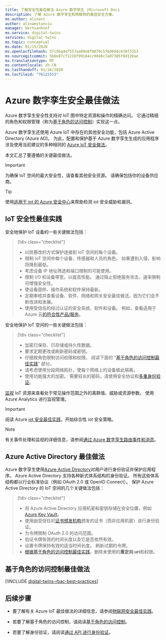 ```yaml
---
title: 了解安全性最佳做法-Azure 数字孪生 |Microsoft Docs
description: 了解 Azure 数字孪生和物联网的最佳安全方案。
ms.author: alinast
author: alinamstanciu
manager: bertvanhoof
ms.service: digital-twins
services: digital-twins
ms.topic: conceptual
ms.date: 01/15/2020
ms.openlocfilehash: 5fc5ba447557aa89e8f0870c576d6d4c439f3353
ms.sourcegitcommit: 5bbe87cf121bf99184cc9840c7a07385f0d128ae
ms.translationtype: MT
ms.contentlocale: zh-CN
ms.lasthandoff: 01/16/2020
ms.locfileid: "76122553"
---
```

# <a name="azure-digital-twins-security-best-practices"></a>Azure 数字孪生安全最佳做法

Azure 数字孪生安全性支持对 IoT 图中特定资源和操作的精确访问。 它通过精细的角色和权限管理（称为[基于角色的访问控制](./security-role-based-access-control.md)）实现这一点。

Azure 数字孪生还使用 Azure IoT 中存在的其他安全功能，包括 Azure Active Directory (Azure AD)。 为此，配置和保护基于 Azure 数字孪生生成的应用程序涉及使用当前建议的多种相同的 [Azure IoT 安全做法](../iot-fundamentals/iot-security-best-practices.md)。

本文汇总了要遵循的关键最佳做法。

> [!IMPORTANT]
> 为确保 IoT 空间的最大安全性，请查看其他安全资源。 请确保包括你的设备供应商。

> [!TIP]
> 使用[适用于 iot 的 Azure 安全中心](https://docs.microsoft.com/azure/asc-for-iot/)来帮助检测 iot 安全威胁和漏洞。

## <a name="iot-security-best-practices"></a>IoT 安全性最佳实践

安全地保护 IoT 设备的一些关键做法包括：

> [!div class="checklist"]
> * 以防篡改的方式保护连接到 IoT 空间的每个设备。
> * 限制 IoT 空间中每个设备、传感器和人员的角色。 如果遭到入侵，影响将降到最低。
> * 考虑设备 IP 地址筛选和端口限制的可能使用。
> * 限制 I/O 和设备带宽，以提高性能。 通过阻止拒绝服务攻击，速率限制可增强安全性。
> * 使设备固件、操作系统和软件保持最新。
> * 定期审核并查看设备、软件、网络和网关安全最佳做法，因为它们会不断改进和发展。
> * 使用受信任的经过认证的安全系统、软件和设备。 例如，查看适用于 Azure 云[的符合性产品/服务](https://azure.microsoft.com/overview/trusted-cloud/compliance/)。

安全地保护 IoT 空间的一些关键做法包括：

> [!div class="checklist"]
> * 加密已保存、已存储或持久性数据。
> * 要求定期更改或刷新密码或密钥。
> * 仔细按角色限制访问权限和权限。 阅读下面的 "[基于角色的访问控制最佳实践](#role-based-access-control-best-practices)" 部分。
> * 请考虑使用分段网络拓扑，使每个网络上的设备彼此隔离。
> * 使用功能强大的加密。 需要较长的密码，请使用安全协议和[多重身份验证](https://docs.microsoft.com/azure/active-directory/authentication/concept-mfa-howitworks)。

[监视](./how-to-configure-monitoring.md) IoT 资源来查看处于常见操作范围之外的离群值、威胁或资源参数。 使用 Azure Analytics 进行监视管理。

> [!IMPORTANT]
> 阅读 Azure [iot 安全最佳实践](../iot-fundamentals/iot-security-best-practices.md)，开始综合性 iot 安全策略。

> [!NOTE]
> 有关事件处理和监视的详细信息，请参阅[通过 Azure 数字孪生路由事件和消息](./concepts-events-routing.md)。

## <a name="azure-active-directory-best-practices"></a>Azure Active Directory 最佳做法

Azure 数字孪生使用[Azure Active Directory](https://docs.microsoft.com/azure/active-directory/authentication/)对用户进行身份验证并保护应用程序。 Azure Active Directory 支持各种新式体系结构的身份验证。 所有这些体系结构都以行业标准协议（例如 OAuth 2.0 或 OpenID Connect）。 保护 Azure Active Directory 的 IoT 空间的几个关键做法包括：

> [!div class="checklist"]
> * 将 Azure Active Directory 应用机密和密钥存储在安全位置，例如 [Azure Key Vault](https://azure.microsoft.com/services/key-vault/)。
> * 使用由受信任的[证书颁发机构](../active-directory/authentication/active-directory-certificate-based-authentication-get-started.md)颁发的证书（而非应用机密）进行身份验证。
> * 为令牌限制 OAuth 2.0 的访问范围。
> * 验证令牌有效的时间长度以及它是否依然有效。
> * 设置令牌保持有效的适当时间长度。 刷新过期的令牌。
> * [根据基于角色的访问控制最佳实践](#role-based-access-control-best-practices)，删除未使用的**重定向 uri**和权限。

## <a name="role-based-access-control-best-practices"></a>基于角色的访问控制最佳做法

[!INCLUDE [digital-twins-rbac-best-practices](../../includes/digital-twins-rbac-best-practices.md)]

## <a name="next-steps"></a>后续步骤

* 要了解有关 Azure IoT 最佳做法的详细信息，请参阅[物联网安全最佳实践](../iot-fundamentals/iot-security-best-practices.md)。

* 若要了解基于角色的访问控制，请阅读[基于角色的访问控制](./security-role-based-access-control.md)。

* 若要了解身份验证，请阅读[通过 API 进行身份验证](./security-authenticating-apis.md)。
